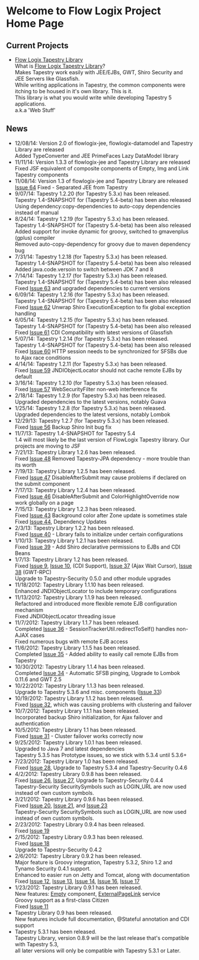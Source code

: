 # Welcome to Flow Logix Project Home Page #

## Current Projects ##
  * [Flow Logix Tapestry Library](wiki/TapestryLibrary)  
What is [Flow Logix Tapestry Library](wiki/TapestryLibrary)? <br>
Makes Tapestry work easily with JEE/EJBs, GWT, Shiro Security and JEE Servers like Glassfish.<br>
While writing applications in Tapestry, the common components were itching to be housed in it's own library. This is it.<br>
This library is what you would write while developing Tapestry 5 applications.<br>
a.k.a 'Web Stuff'</li></ul>

<h2>News</h2>
<ul><li>12/08/14: Version 2.0 of flowlogix-jee, flowlogix-datamodel and Tapestry Library are released<br>
Added TypeConverter and JEE PrimeFaces Lazy DataModel library<br>
</li><li>11/11/14: Version 1.3.3 of flowlogix-jee and Tapestry Library are released<br>
Fixed JSF equivalent of composite components of Empty, Img and Link Tapestry components<br>
</li><li>11/08/14: Version 1.3 of flowlogix-jee and Tapestry Library are released<br>
<a href='https://code.google.com/p/flowlogix/issues/detail?id=64'>Issue 64</a> Fixed - Separated JEE from Tapestry<br>
</li><li>9/07/14: Tapestry 1.2.20 (for Tapestry 5.3.x) has been released.<br>
Tapestry 1.4-SNAPSHOT for (Tapestry 5.4-beta) has been also released <br>
Using dependency:copy-dependencies to auto-copy dependencies instead of manual<br>
</li><li>8/24/14: Tapestry 1.2.19 (for Tapestry 5.3.x) has been released.<br>
Tapestry 1.4-SNAPSHOT for (Tapestry 5.4-beta) has been also released <br>
Added support for invoke dynamic for groovy, switched to gmavenplus (gplus) compiler<br>
Removed auto-copy-dependency for groovy due to maven dependency bug<br>
</li><li>7/31/14: Tapestry 1.2.18 (for Tapestry 5.3.x) has been released.<br>
Tapestry 1.4-SNAPSHOT for (Tapestry 5.4-beta) has been also released <br>
Added java.code.versoin to switch between JDK 7 and 8<br>
</li><li>7/14/14: Tapestry 1.2.17 (for Tapestry 5.3.x) has been released.<br>
Tapestry 1.4-SNAPSHOT for (Tapestry 5.4-beta) has been also released <br>
Fixed <a href='https://code.google.com/p/flowlogix/issues/detail?id=63'>Issue 63</a> and upgraded dependencies to current versions<br>
</li><li>6/09/14: Tapestry 1.2.16 (for Tapestry 5.3.x) has been released.<br>
Tapestry 1.4-SNAPSHOT for (Tapestry 5.4-beta) has been also released <br>
Fixed <a href='https://code.google.com/p/flowlogix/issues/detail?id=62'>Issue 62</a> Unwrap Shiro ExecutionException to fix global exception handling<br>
</li><li>6/05/14: Tapestry 1.2.15 (for Tapestry 5.3.x) has been released.<br>
Tapestry 1.4-SNAPSHOT for (Tapestry 5.4-beta) has been also released <br>
Fixed <a href='https://code.google.com/p/flowlogix/issues/detail?id=61'>Issue 61</a> CDI Compatibility with latest versions of Glassfish<br>
</li><li>5/07/14: Tapestry 1.2.14 (for Tapestry 5.3.x) has been released.<br>
Tapestry 1.4-SNAPSHOT for (Tapestry 5.4-beta) has been also released <br>
Fixed <a href='https://code.google.com/p/flowlogix/issues/detail?id=60'>Issue 60</a> HTTP session needs to be synchronized for SFSBs due to Ajax race conditions<br>
</li><li>4/14/14: Tapestry 1.2.11 (for Tapestry 5.3.x) has been released.<br>
Fixed <a href='https://code.google.com/p/flowlogix/issues/detail?id=59'>Issue 59</a> JNDIObjectLocator should not cache remote EJBs by default<br>
</li><li>3/16/14: Tapestry 1.2.10 (for Tapestry 5.3.x) has been released.<br>
Fixed <a href='https://code.google.com/p/flowlogix/issues/detail?id=57'>Issue 57</a> WebSecurityFilter non-web interference fix<br>
</li><li>2/18/14: Tapestry 1.2.9 (for Tapestry 5.3.x) has been released.<br>
Upgraded dependencies to the latest versions, notably Guava<br>
</li><li>1/25/14: Tapestry 1.2.8 (for Tapestry 5.3.x) has been released.<br>
Upgraded dependencies to the latest versions, notably Lombok<br>
</li><li>12/29/13: Tapestry 1.2.7 (for Tapestry 5.3.x) has been released.<br>
Fixed <a href='https://code.google.com/p/flowlogix/issues/detail?id=56'>Issue 56</a> Backup Shiro Init bug fix<br>
</li><li>11/7/13: Tapestry 1.4-SNAPSHOT for Tapestry 5.4<br>
1.4 will most likely be the last version of FlowLogix Tapestry library.  Our projects are moving to JSF<br>
</li><li>7/21/13: Tapestry Library 1.2.6 has been released.<br>
Fixed <a href='https://code.google.com/p/flowlogix/issues/detail?id=48'>Issue 48</a> Removed Tapestry-JPA dependency - more trouble than its worth<br>
</li><li>7/19/13: Tapestry Library 1.2.5 has been released.<br>
Fixed <a href='https://code.google.com/p/flowlogix/issues/detail?id=47'>Issue 47</a>  DisableAfterSubmit may cause problems if declared on the submit component<br>
</li><li>7/17/13: Tapestry Library 1.2.4 has been released.<br>
Fixed <a href='https://code.google.com/p/flowlogix/issues/detail?id=46'>Issue 46</a>  DisableAfterSubmit and ColorHighlightOverride now work globally on a page<br>
</li><li>7/15/13: Tapestry Library 1.2.3 has been released.<br>
Fixed <a href='https://code.google.com/p/flowlogix/issues/detail?id=43'>Issue 43</a>  Background color after Zone update is sometimes stale<br>
Fixed <a href='https://code.google.com/p/flowlogix/issues/detail?id=44'>Issue 44</a>, Dependency Updates<br>
</li><li>2/3/13: Tapestry Library 1.2.2 has been released.<br>
Fixed <a href='https://code.google.com/p/flowlogix/issues/detail?id=40'>Issue 40</a> - Library fails to initialize under certain configurations<br>
</li><li>1/10/13: Tapestry Library 1.2.1 has been released.<br>
Fixed <a href='https://code.google.com/p/flowlogix/issues/detail?id=39'>Issue 39</a> - Add Shiro declarative permissions to EJBs and CDI Beans<br>
</li><li>1/7/13: Tapestry Library 1.2 has been released.<br>
Fixed <a href='https://code.google.com/p/flowlogix/issues/detail?id=9'>Issue 9</a>, <a href='https://code.google.com/p/flowlogix/issues/detail?id=10'>Issue 10</a>, (CDI Support), <a href='https://code.google.com/p/flowlogix/issues/detail?id=37'>Issue 37</a> (Ajax Wait Cursor), <a href='https://code.google.com/p/flowlogix/issues/detail?id=38'>Issue 38</a> (GWT-RPC)<br>
Upgrade to Tapestry-Security 0.5.0 and other module upgrades<br>
</li><li>11/18/2012: Tapestry Library 1.1.10 has been released.<br>
Enhanced JNDIObjectLocator to include temporary configurations<br>
</li><li>11/13/2012: Tapestry Library 1.1.9 has been released.<br>
Refactored and introduced more flexible remote EJB configuration mechanism<br>
Fixed JNDIObjectLocator threading issue<br>
</li><li>11/7/2012: Tapestry Library 1.1.7 has been released.<br>
Completed <a href='https://code.google.com/p/flowlogix/issues/detail?id=36'>Issue 36</a> - SessionTrackerUtil.redirectToSelf() handles non-AJAX cases<br>
Fixed numerous bugs with remote EJB access<br>
</li><li>11/6/2012: Tapestry Library 1.1.5 has been released.<br>
Completed <a href='https://code.google.com/p/flowlogix/issues/detail?id=35'>Issue 35</a> - Added ability to easily call remote EJBs from Tapestry<br>
</li><li>10/30/2012: Tapestry Library 1.1.4 has been released.<br>
Completed <a href='https://code.google.com/p/flowlogix/issues/detail?id=34'>Issue 34</a> - Automatic SFSB pinging, Upgrade to Lombok 0.11.6 and GWT 2.5<br>
</li><li>10/22/2012: Tapestry Library 1.1.3 has been released.<br>
Upgrade to Tapestry 5.3.6 and misc. components (<a href='https://code.google.com/p/flowlogix/issues/detail?id=33'>Issue 33</a>)<br>
</li><li>10/19/2012: Tapestry Library 1.1.2 has been released.<br>
Fixed <a href='https://code.google.com/p/flowlogix/issues/detail?id=32'>Issue 32</a>, which was causing problems with clustering and failover<br>
</li><li>10/7/2012: Tapestry Library 1.1.1 has been released.<br>
Incorporated backup Shiro initialization, for Ajax failover and authentication<br>
</li><li>10/5/2012: Tapestry Library 1.1 has been released.<br>
Fixed <a href='https://code.google.com/p/flowlogix/issues/detail?id=31'>Issue 31</a> - Cluster failover works correctly now<br>
</li><li>9/25/2012: Tapestry Library 1.0.1 has been released.<br>
Upgraded to Java 7 and latest dependencies<br>
Tapestry 5.3.5 has Prototype issues, so we stick with 5.3.4 until 5.3.6+<br>
</li><li>7/23/2012: Tapestry Library 1.0 has been released.<br>
Fixed <a href='https://code.google.com/p/flowlogix/issues/detail?id=28'>Issue 28</a>, Upgrade to Tapestry 5.3.4 and Tapestry-Security 0.4.6<br>
</li><li>4/2/2012: Tapestry Library 0.9.8 has been released.<br>
Fixed <a href='https://code.google.com/p/flowlogix/issues/detail?id=26'>Issue 26</a>, <a href='https://code.google.com/p/flowlogix/issues/detail?id=27'>Issue 27</a>, Upgrade to Tapestry-Security 0.4.4<br>
Tapestry-Security SecuritySymbols such as LOGIN_URL are now used instead of own custom symbols.<br>
</li><li>3/21/2012: Tapestry Library 0.9.6 has been released.<br>
Fixed <a href='https://code.google.com/p/flowlogix/issues/detail?id=20'>Issue 20</a>, <a href='https://code.google.com/p/flowlogix/issues/detail?id=21'>Issue 21</a>, and <a href='https://code.google.com/p/flowlogix/issues/detail?id=23'>Issue 23</a><br>
Tapestry-Security SecuritySymbols such as LOGIN_URL are now used instead of own custom symbols.<br>
</li><li>2/23/2012: Tapestry Library 0.9.4 has been released.<br>
Fixed <a href='https://code.google.com/p/flowlogix/issues/detail?id=19'>Issue 19</a><br>
</li><li>2/15/2012: Tapestry Library 0.9.3 has been released.<br>
Fixed <a href='https://code.google.com/p/flowlogix/issues/detail?id=18'>Issue 18</a><br>
Upgrade to Tapestry-Security 0.4.2<br>
</li><li>2/6/2012: Tapestry Library 0.9.2 has been released.<br>
Major feature is Groovy integration, Tapestry 5.3.2, Shiro 1.2 and Tynamo Security 0.4.1 support.<br>
Enhanced to easier run on Jetty and Tomcat, along with documentation<br>
Fixed <a href='https://code.google.com/p/flowlogix/issues/detail?id=12'>Issue 12</a>, <a href='https://code.google.com/p/flowlogix/issues/detail?id=13'>Issue 13</a>, <a href='https://code.google.com/p/flowlogix/issues/detail?id=14'>Issue 14</a>, <a href='https://code.google.com/p/flowlogix/issues/detail?id=16'>Issue 16</a>, <a href='https://code.google.com/p/flowlogix/issues/detail?id=17'>Issue 17</a>
</li><li>1/23/2012: Tapestry Library 0.9.1 has been released.<br>
New features: <a href='TLEmptyComponent.md'>Empty</a> component, <a href='TLExternalPageLink.md'>ExternalPageLink</a> service<br>
Groovy support as a first-class Citizen<br>
Fixed <a href='https://code.google.com/p/flowlogix/issues/detail?id=11'>Issue 11</a>
</li><li>Tapestry Library 0.9 has been released.<br>
New features include full documentation, @Stateful annotation and CDI support<br>
</li><li>Tapestry 5.3.1 has been released.<br>
Tapestry Library, version 0.8.9 will be the last release that's compatible with Tapestry 5.3,<br>
all later versions will only be compatible with Tapestry 5.3.1 or Later.
